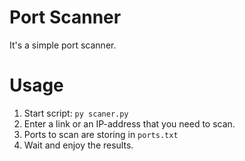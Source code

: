 # Port Scanner

It's a simple port scanner. 

# Usage

1) Start script:
`py scaner.py`
2) Enter a link or an IP-address that you need to scan.
3) Ports to scan are storing in `ports.txt`
4) Wait and enjoy the results.